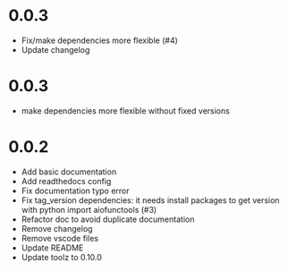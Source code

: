 # 0.0.3

- Fix/make dependencies more flexible (#4)
- Update changelog

# 0.0.3

- make dependencies more flexible without fixed versions

# 0.0.2

- Add basic documentation
- Add readthedocs config
- Fix documentation typo error
- Fix tag_version dependencies: it needs install packages to get version with python import aiofunctools (#3)
- Refactor doc to avoid duplicate documentation
- Remove changelog
- Remove vscode files
- Update README
- Update toolz to 0.10.0
